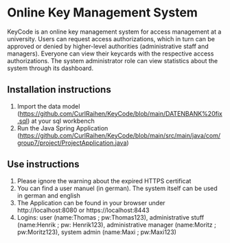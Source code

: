 # Online Key Management System
KeyCode is an online key management system for access management at a university. Users can request access authorizations, which in turn can be approved or denied by higher-level authorities (administrative staff and managers).  Everyone can view their keycards with the respective access authorizations. The system administrator role can view statistics about the system through its dashboard. 

## Installation instructions
1. Import the data model (https://github.com/CurlRaihen/KeyCode/blob/main/DATENBANK%20fix.sql) at your sql workbench
2. Run the Java Spring Application (https://github.com/CurlRaihen/KeyCode/blob/main/src/main/java/com/group7/project/ProjectApplication.java)

## Use instructions
1. Please ignore the warning about the expired HTTPS certificat
2. You can find a user manuel (in german). The system itself can be used in german and english
3. The Application can be found in your browser under http://localhost:8080 or https://localhost:8443
4. Logins: user (name:Thomas ; pw:Thomas123), administrative stuff (name:Henrik ; pw: Henrik123), administrative manager (name:Moritz ; pw:Moritz123), system admin (name:Maxi ; pw:Maxi123)

